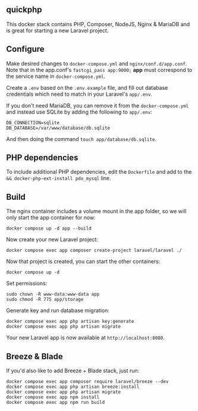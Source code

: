 ## quickphp

This docker stack contains PHP, Composer, NodeJS, Nginx & MariaDB and is great for starting a new Laravel project.

## Configure

Make desired changes to `docker-compose.yml` and `nginx/conf.d/app.conf`. Note that in the app.conf's `fastcgi_pass app:9000;` **app** must correspond to the service name in `docker-compose.yml`.

Create a `.env` based on the `.env.example` file, and fill out database credentials which need to match in your Laravel's `app/.env`.

If you don't need MariaDB, you can remove it from the `docker-compose.yml` and instead use SQLite by adding the following to `app/.env`:

```
DB_CONNECTION=sqlite
DB_DATABASE=/var/www/database/db.sqlite
```

And then doing the command `touch app/database/db.sqlite`.

## PHP dependencies

To include additional PHP dependencies, edit the `Dockerfile` and add to the `&& docker-php-ext-install pdo_mysql` line.

## Build

The nginx container includes a volume mount in the app folder, so we will only start the app container for now:

`docker compose up -d app --build`

Now create your new Laravel project:

`docker compose exec app composer create-project laravel/laravel ./`

Now that project is created, you can start the other containers:

`docker compose up -d`

Set permissions:

```
sudo chown -R www-data:www-data app
sudo chmod -R 775 app/storage
```

Generate key and run database migration:

```
docker compose exec app php artisan key:generate
docker compose exec app php artisan migrate
```

Your new Laravel app is now available at `http://localhost:8080`.

## Breeze & Blade

If you'd also like to add Breeze + Blade stack, just run:

```
docker compose exec app composer require laravel/breeze --dev
docker compose exec app php artisan breeze:install
docker compose exec app php artisan migrate
docker compose exec app npm install
docker compose exec app npm run build
```